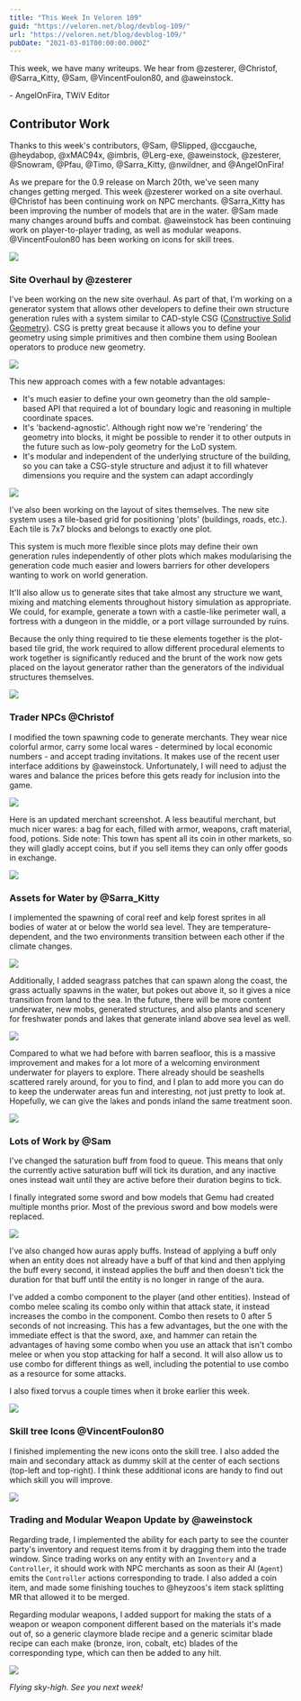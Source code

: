 ```yaml
---
title: "This Week In Veloren 109"
guid: "https://veloren.net/blog/devblog-109/"
url: "https://veloren.net/blog/devblog-109/"
pubDate: "2021-03-01T00:00:00.000Z"
---
```


This week, we have many writeups. We hear from @zesterer, @Christof, @Sarra_Kitty, @Sam, @VincentFoulon80, and @aweinstock.

\- AngelOnFira, TWiV Editor

## Contributor Work

Thanks to this week's contributors, @Sam, @Slipped, @ccgauche, @heydabop, @xMAC94x, @imbris, @Lerg-exe, @aweinstock, @zesterer, @Snowram, @Pfau, @Timo, @Sarra_Kitty, @nwildner, and @AngelOnFira!

As we prepare for the 0.9 release on March 20th, we've seen many changes getting merged. This week @zesterer worked on a site overhaul. @Christof has been continuing work on NPC merchants. @Sarra_Kitty has been improving the number of models that are in the water. @Sam made many changes around buffs and combat. @aweinstock has been continuing work on player-to-player trading, as well as modular weapons. @VincentFoulon80 has been working on icons for skill trees.

![](https://s3.eu-central-2.wasabisys.com/veloren-blog/cdn/597826574095613962/816121094469320734/screenshot_1614648598262.png)

### Site Overhaul by @zesterer

I've been working on the new site overhaul. As part of that, I'm working on a generator system that allows other developers to define their own structure generation rules with a system similar to CAD-style CSG ([Constructive Solid Geometry](https://en.wikipedia.org/wiki/Constructive_solid_geometry)). CSG is pretty great because it allows you to define your geometry using simple primitives and then combine them using Boolean operators to produce new geometry.

![](https://s3.eu-central-2.wasabisys.com/veloren-blog/cdn/597826574095613962/815961947358887976/unknown.png)

This new approach comes with a few notable advantages:

- It's much easier to define your own geometry than the old sample-based API that required a lot of boundary logic and reasoning in multiple coordinate spaces.
- It's 'backend-agnostic'. Although right now we're 'rendering' the geometry into blocks, it might be possible to render it to other outputs in the future such as low-poly geometry for the LoD system.
- It's modular and independent of the underlying structure of the building, so you can take a CSG-style structure and adjust it to fill whatever dimensions you require and the system can adapt accordingly

![](https://s3.eu-central-2.wasabisys.com/veloren-blog/cdn/597826574095613962/815961970104336394/image.png)

I've also been working on the layout of sites themselves. The new site system uses a tile-based grid for positioning 'plots' (buildings, roads, etc.). Each tile is 7x7 blocks and belongs to exactly one plot.

This system is much more flexible since plots may define their own generation rules independently of other plots which makes modularising the generation code much easier and lowers barriers for other developers wanting to work on world generation.

It'll also allow us to generate sites that take almost any structure we want, mixing and matching elements throughout history simulation as appropriate. We could, for example, generate a town with a castle-like perimeter wall, a fortress with a dungeon in the middle, or a port village surrounded by ruins.

Because the only thing required to tie these elements together is the plot-based tile grid, the work required to allow different procedural elements to work together is significantly reduced and the brunt of the work now gets placed on the layout generator rather than the generators of the individual structures themselves.

![](https://s3.eu-central-2.wasabisys.com/veloren-blog/cdn/597826574095613962/815961996017139712/image.png)

### Trader NPCs @Christof

I modified the town spawning code to generate merchants. They wear nice colorful armor, carry some local wares - determined by local economic numbers - and accept trading invitations. It makes use of the recent user interface additions by @aweinstock. Unfortunately, I will need to adjust the wares and balance the prices before this gets ready for inclusion into the game.

![](https://s3.eu-central-2.wasabisys.com/veloren-blog/cdn/597826574095613962/816104653326385222/Merchant_Armor.jpg)

Here is an updated merchant screenshot. A less beautiful merchant, but much nicer wares: a bag for each, filled with armor, weapons, craft material, food, potions. Side note: This town has spent all its coin in other markets, so they will gladly accept coins, but if you sell items they can only offer goods in exchange.

![](https://s3.eu-central-2.wasabisys.com/veloren-blog/cdn/597826574095613962/816452162753658940/TradeExtended.jpg)

### Assets for Water by @Sarra_Kitty

I implemented the spawning of coral reef and kelp forest sprites in all bodies of water at or below the world sea level. They are temperature-dependent, and the two environments transition between each other if the climate changes.

![](https://s3.eu-central-2.wasabisys.com/veloren-blog/cdn/597826574095613962/816120568247484426/screenshot_1614647989588.png)

Additionally, I added seagrass patches that can spawn along the coast, the grass actually spawns in the water, but pokes out above it, so it gives a nice transition from land to the sea. In the future, there will be more content underwater, new mobs, generated structures, and also plants and scenery for freshwater ponds and lakes that generate inland above sea level as well.

![](https://s3.eu-central-2.wasabisys.com/veloren-blog/cdn/597826574095613962/816120696509956146/screenshot_1614648106025.png)

Compared to what we had before with barren seafloor, this is a massive improvement and makes for a lot more of a welcoming environment underwater for players to explore. There already should be seashells scattered rarely around, for you to find, and I plan to add more you can do to keep the underwater areas fun and interesting, not just pretty to look at. Hopefully, we can give the lakes and ponds inland the same treatment soon.

![](https://s3.eu-central-2.wasabisys.com/veloren-blog/cdn/597826574095613962/816120962276786186/screenshot_1614648501757.png)

### Lots of Work by @Sam

I've changed the saturation buff from food to queue. This means that only the currently active saturation buff will tick its duration, and any inactive ones instead wait until they are active before their duration begins to tick.

I finally integrated some sword and bow models that Gemu had created multiple months prior. Most of the previous sword and bow models were replaced.

![](https://s3.eu-central-2.wasabisys.com/veloren-blog/cdn/634860358623821835/817224546096382002/screenshot_1614911811442.png)

I've also changed how auras apply buffs. Instead of applying a buff only when an entity does not already have a buff of that kind and then applying the buff every second, it instead applies the buff and then doesn't tick the duration for that buff until the entity is no longer in range of the aura.

I've added a combo component to the player (and other entities). Instead of combo melee scaling its combo only within that attack state, it instead increases the combo in the component. Combo then resets to 0 after 5 seconds of not increasing. This has a few advantages, but the one with the immediate effect is that the sword, axe, and hammer can retain the advantages of having some combo when you use an attack that isn't combo melee or when you stop attacking for half a second. It will also allow us to use combo for different things as well, including the potential to use combo as a resource for some attacks.

I also fixed torvus a couple times when it broke earlier this week.

![](https://s3.eu-central-2.wasabisys.com/veloren-blog/cdn/597826574095613962/816120829985292368/screenshot_1614648430470.png)

### Skill tree Icons @VincentFoulon80

I finished implementing the new icons onto the skill tree. I also added the main and secondary attack as dummy skill at the center of each sections (top-left and top-right). I think these additional icons are handy to find out which skill you will improve.

![](https://s3.eu-central-2.wasabisys.com/veloren-blog/cdn/597826574095613962/816362671662039121/skilltree.gif)

### Trading and Modular Weapon Update by @aweinstock

Regarding trade, I implemented the ability for each party to see the counter party's inventory and request items from it by dragging them into the trade window. Since trading works on any entity with an `Inventory` and a `Controller`, it should work with NPC merchants as soon as their AI (`Agent`) emits the `Controller` actions corresponding to trade. I also added a coin item, and made some finishing touches to @heyzoos's item stack splitting MR that allowed it to be merged.

Regarding modular weapons, I added support for making the stats of a weapon or weapon component different based on the materials it's made out of, so a generic claymore blade recipe and a generic scimitar blade recipe can each make (bronze, iron, cobalt, etc) blades of the corresponding type, which can then be added to any hilt.

![](https://s3.eu-central-2.wasabisys.com/veloren-blog/cdn/634860358623821835/815806064548904980/screenshot_1614572544089.png)

_Flying sky-high. See you next week!_
